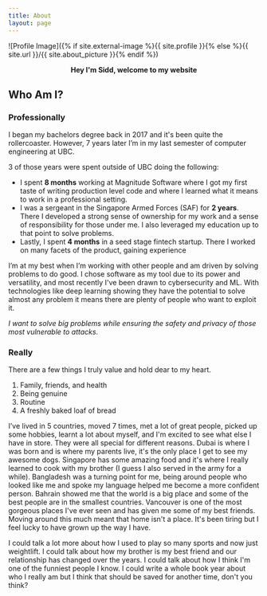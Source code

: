 ```yaml
---
title: About
layout: page
---
```

![Profile Image]({% if site.external-image %}{{ site.profile }}{% else %}{{ site.url }}/{{ site.about_picture }}{% endif %})

<p style="text-align: center"><b>Hey I'm Sidd, welcome to my website</b></p>
<h2>Who Am I?</h2>
<h3>Professionally</h3>
<!-- <a class="link" href="#WhoAmIReally">click here for something jucier</a> -->

I began my bachelors degree back in 2017 and it's been quite the rollercoaster. However, 7 years later I’m in my last semester of computer engineering at UBC.

3 of those years were spent outside of UBC doing the following:
- I spent **8 months** working at Magnitude Software where I got my first taste of writing production level code and where I learned what it means to work in a professional setting.
- I was a sergeant in the Singapore Armed Forces (SAF) for **2 years**. There I developed a strong sense of ownership for my work and a sense of responsibility for those under me. I also leveraged my education up to that point to solve problems.
- Lastly, I spent **4 months** in a seed stage fintech startup. There I worked on many facets of the product, gaining experience

I’m at my best when I’m working with other people and am driven by solving problems to do good. I chose software as my tool due to its power and versatility, and most recently I've been drawn to cybersecurity and ML. With technologies like deep learning showing they have the potential to solve almost any problem it means there are plenty of people who want to exploit it. 

_I want to solve big problems while ensuring the safety and privacy of those most vulnerable to attacks._

<h3 id="WhoAmIReally">Really</h3>

There are a few things I truly value and hold dear to my heart. 
1. Family, friends, and health
2. Being genuine
3. Routine
4. A freshly baked loaf of bread

I’ve lived in 5 countries, moved 7 times, met a lot of great people, picked up some hobbies, learnt a lot about myself, and I'm excited to see what else I have in store. They were all special for different reasons. Dubai is where I was born and is where my parents live, it's the only place I get to see my awesome dogs. Singapore has some amazing food and it's where I really learned to cook with my brother (I guess I also served in the army for a while). Bangladesh was a turning point for me, being around people who looked like me and spoke my language helped me become a more confident person. Bahrain showed me that the world is a big place and some of the best people are in the smallest countries. Vancouver is one of the most gorgeous places I've ever seen and has given me some of my best friends.
Moving around this much meant that home isn't a place. It's been tiring but I feel lucky to have grown up the way I have.

I could talk a lot more about how I used to play so many sports and now just weightlift. I could talk about how my brother is my best friend and our relationship has changed over the years. I could talk about how I think I'm one of the funniest people I know. I could write a whole book year about who I really am but I think that should be saved for another time, don't you think?


 


  <!-- <body>
    <div class="label">
      <header>
        <h1 class="bold">"Nutritional Info"</h1>
        <div class="divider"></div>
        <p class="bold">Serving size <span class="right">1 Fun Guy (~ 1 Sidd)</span></p>
      </header>
      <div class="divider lg"></div>
      <div class="calories-info">
        <p class="bold sm-text">Amount per serving</p>
        <h1>Calories <span class="right">230</span></h1>
      </div>
      <div class="divider md"></div>
      <div class="daily-value sm-text">
        <p class="right bold no-divider">% Daily Value *</p>
        <div class="divider"></div>
        <p><span class="bold">Total Fat</span> 8g <span class="bold right">10%</span></p>
        <p class="indent no-divider">Saturated Fat 1g <span class="bold right">5%</span></p>
        <div class="divider"></div>
        <p class="indent no-divider"><i>Trans</i> Fat 0g</p>
        <div class="divider"></div>
        <p><span class="bold">Cholesterol</span> 0mg <span class="right bold">0%</span></p>
        <p><span class="bold">Sodium</span> 160mg <span class="right bold">7%</span></p>
        <p><span class="bold">Total Carbohydrate</span> 37g <span class="right bold">13%</span></p>
        <p class="indent no-divider">Dietary Fiber 4g</p>
        <div class="divider"></div>
        <p class="indent no-divider">Total Sugars 12g</p>
        <div class="divider dbl-indent"></div>
        <p class="dbl-indent no-divider">Includes 10g Added Sugars <span class="right bold">20%</span>
        <div class="divider"></div>
        <p class="no-divider"><span class="bold">Protein</span> 3g</p>
        <div class="divider lg"></div>
        <p>Vitamin D 2mcg <span class="right">10%</span></p>
        <p>Calcium 260mg <span class="right">20%</span></p>
        <p>Iron 8mg <span class="right">45%</span></p>
        <p class="no-divider">Potassium 235mg <span class="right">6%</span></p>
      <div class="divider md"></div>
      <p class="note">* The % Daily Value (DV) tells you how much a nutrient in a serving of food contributes to a daily diet. 2,000 calories a day is used for general nutrition advice.</p> -->

